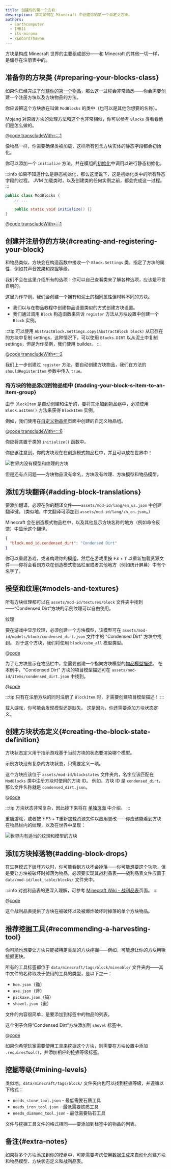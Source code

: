 ```yaml
---
title: 创建你的第一个方块
description: 学习如何在 Minecraft 中创建你的第一个自定义方块。
authors:
  - Earthcomputer
  - IMB11
  - its-miroma
  - xEobardThawne
---
```


方块是构成 Minecraft 世界的主要组成部分——和 Minecraft 的其他一切一样，是储存在注册表中的。

## 准备你的方块类 {#preparing-your-blocks-class}

如果你已经完成了[创建你的第一个物品](../items/first-item)，那么这一过程会非常熟悉——你会需要创建一个注册方块以及方块物品的方法。

你应该把这个方块放在叫做 `ModBlocks` 的类中（也可以是其他你想要的名称）。

Mojang 对原版方块的处理方法和这个也非常相似，你可以参考 `Blocks` 类看看他们是怎么做的。

@[code transcludeWith=:::1](@/reference/latest/src/main/java/com/example/docs/block/ModBlocks.java)

像物品一样，你需要确保类被加载，这样所有包含方块实体的静态字段都会初始化。

你可以添加一个 `initialize` 方法，并在模组的[初始化](./getting-started/project-structure#entrypoints)中调用以进行静态初始化。

:::info
如果不知道什么是静态初始化，那么这里说下，这是初始化类中的所有静态字段的过程。 JVM 加载类时，以及创建类的任何实例之前，都会完成这一过程。
:::

```java
public class ModBlocks {
    // ...

    public static void initialize() {}
}
```

@[code transcludeWith=:::1](@/reference/latest/src/main/java/com/example/docs/block/ExampleModBlocks.java)

## 创建并注册你的方块{#creating-and-registering-your-block}

和物品类似，方块会在构造函数中接收一个 `Block.Settings` 类，指定了方块的属性，例如其声音效果和挖掘等级。

我们不会在这里介绍所有的选项：你可以自己查看类来了解各种选项，应该是不言自明的。

这里为作举例，我们会创建一个拥有和泥土的相同属性但材料不同的方块。

- 我们以与在物品教程中创建物品设置类似的方式创建方块设置。
- 我们通过调用 `Block` 构造函数来告诉 `register` 方法从方块设置中创建一个 `Block` 实例。

:::tip
可以使用 `AbstractBlock.Settings.copy(AbstractBlock block)` 从已存在的方块中复制 settings，这种情况下，可以使用 `Blocks.DIRT` 以从泥土中复制 settings，但是为作举例，我们使用 builder。
:::

@[code transcludeWith=:::2](@/reference/latest/src/main/java/com/example/docs/block/ModBlocks.java)

我们上一步创建过 `register` 方法，要自动创建方块物品，我们在方法的 `shouldRegisterItem` 参数中传入 `true`。

### 将方块的物品添加到物品组中 {#adding-your-block-s-item-to-an-item-group}

由于 `BlockItem` 是自动创建和注册的，要将其添加到物品组中，必须使用 `Block.asItem()` 方法来获得 `BlockItem` 实例。

例如，我们使用在[自定义物品组](../items/custom-item-groups)页面中创建的自定义物品组。

@[code transcludeWith=:::6](@/reference/latest/src/main/java/com/example/docs/block/ModBlocks.java)

你应将其置于类的 `initialize()` 函数中。

你应该注意到，你的方块现在在创造模式物品栏中，并且可以放在世界中！

![世界内没有模型和纹理的方块](/assets/develop/blocks/first_block_0.png)

但是还有点问题——方块物品没有命名，方块没有纹理、方块模型和物品模型。

## 添加方块翻译{#adding-block-translations}

要添加翻译，必须在你的翻译文件——`assets/mod-id/lang/en_us.json` 中创建翻译键。（类似地，中文翻译可添加到 `assets/mod-id/lang/zh_cn.json`。）

Minecraft 会在创造模式物品栏中，以及其他显示方块名称的地方（例如命令反馈）中显示这个翻译。

```json
{
  "block.mod_id.condensed_dirt": "Condensed Dirt"
}
```

你可以重启游戏，或者构建你的模组，然后在游戏里按 <kbd>F3</kbd> + <kbd>T</kbd> 以重新加载资源文件——你将会看到方块在创造模式物品栏里或者其他地方（例如统计屏幕）中有个名字了。

## 模型和纹理{#models-and-textures}

所有方块纹理都可以在 `assets/mod-id/textures/block` 文件夹中找到——“Condensed Dirt”方块的示例纹理可以自由使用。

<DownloadEntry visualURL="/assets/develop/blocks/first_block_1.png" downloadURL="/assets/develop/blocks/first_block_1_small.png">纹理</DownloadEntry>

要在游戏中显示纹理，必须创建一个方块模型，该模型可在 `assets/mod-id/models/block/condensed_dirt.json` 文件中的 "Condensed Dirt" 方块中找到。 对于这个方块，我们将使用 `block/cube_all` 模型类型。

@[code](@/reference/latest/src/main/generated/assets/fabric-docs-reference/models/block/condensed_dirt.json)

为了让方块显示在物品栏中，您需要创建一个指向方块模型的[物品模型描述](../items/first-item#creating-the-item-model-description)。 在本例中，"Condensed Dirt" 方块的项目模型描述可在 `assets/mod-id/items/condensed_dirt.json` 中找到。

@[code](@/reference/latest/src/main/generated/assets/fabric-docs-reference/items/condensed_dirt.json)

:::tip
只有在注册方块的同时注册了 `BlockItem` 时，才需要创建项目模型描述！
:::

载入游戏，你可能会发现模型还是缺失。 这是因为，你还需要添加方块状态定义。

## 创建方块状态定义{#creating-the-block-state-definition}

方块状态定义用于指示游戏基于当前方块的状态要渲染哪个模型。

示例方块没有复杂的方块状态，只需要定义一项。

这个方块应该位于 `assets/mod-id/blockstates` 文件夹内，名字应该匹配在 `ModBlocks` 类中注册方块时使用的方块 ID。 例如，方块 ID 是 `condensed_dirt`，那么文件名称就是 `condensed_dirt.json`。

@[code](@/reference/latest/src/main/generated/assets/fabric-docs-reference/blockstates/condensed_dirt.json)

:::tip
方块状态非常复杂，因此接下来将在 [单独页面](./blockstates) 中介绍。
:::

重启游戏，或者按下<kbd>F3</kbd> + <kbd>T</kbd>重新加载资源文件以应用更改——你应该能看到方块在物品栏内的纹理，以及在世界中呈现：

![世界内有适当的纹理和模型的方块](/assets/develop/blocks/first_block_4.png)

## 添加方块掉落物{#adding-block-drops}

在生存模式下破坏方块时，你可能看到方块不会掉落——你可能想要这个功能，但是要让方块被破坏时掉落为物品，必须要实现其战利品表——战利品表文件应置于 `data/mod-id/loot_table/blocks/` 文件夹中。

:::info
对战利品表的更深入理解，可参考 [Minecraft Wiki - 战利品表](https://zh.minecraft.wiki/w/战利品表)页面。
:::

@[code](@/reference/latest/src/main/resources/data/fabric-docs-reference/loot_tables/blocks/condensed_dirt.json)

这个战利品表提供了方块在被破坏以及被爆炸破坏时掉落的单个方块物品。

## 推荐挖掘工具{#recommending-a-harvesting-tool}

你可能也想要让方块只能被特定类型的方块挖掘——例如，可能想让你的方块用锹挖掘更快。

所有的工具标签都位于 `data/minecraft/tags/block/mineable/` 文件夹内——其中文件的名称取决于使用的工具的类型，是以下之一：

- `hoe.json`（锄）
- `axe.json`（斧）
- `pickaxe.json`（镐）
- `shovel.json`（锹）

文件的内容很简单，是要添加到标签中的物品的列表。

这个例子会将“Condensed Dirt”方块添加到 `shovel` 标签中。

@[code](@/reference/latest/src/main/resources/data/minecraft/tags/mineable/shovel.json)

如果你希望玩家需要使用工具来挖掘这个方块，则需要在方块设置中添加 `.requiresTool()`，并添加相应的挖掘等级标签。

## 挖掘等级{#mining-levels}

类似地，`data/minecraft/tags/block/` 文件夹内也可以找到挖掘等级，并遵循以下格式：

- `needs_stone_tool.json` - 最低需要石质工具
- `needs_iron_tool.json` - 最低需要铁质工具
- `needs_diamond_tool.json` - 最低需要钻石工具

文件与挖掘工具文件的格式相同——要添加到标签中的物品的列表。

## 备注{#extra-notes}

如果将多个方块添加到你的模组中，可能需要考虑使用[数据生成](../data-generation/setup)来自动化创建方块和物品模型、方块状态定义和战利品表。
